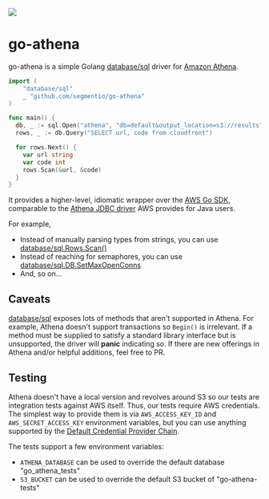 [![](https://godoc.org/github.com/segmentio/go-athena?status.svg)](https://godoc.org/github.com/segmentio/go-athena)
# go-athena

go-athena is a simple Golang [database/sql] driver for [Amazon Athena](https://aws.amazon.com/athena/).

```go
import (
    "database/sql"
    _ "github.com/segmentio/go-athena"
)

func main() {
  db, _ := sql.Open("athena", "db=default&output_location=s3://results")
  rows, _ := db.Query("SELECT url, code from cloudfront")

  for rows.Next() {
    var url string
    var code int
    rows.Scan(&url, &code)
  }
}

```

It provides a higher-level, idiomatic wrapper over the
[AWS Go SDK](https://docs.aws.amazon.com/sdk-for-go/api/service/athena/),
comparable to the [Athena JDBC driver](http://docs.aws.amazon.com/athena/latest/ug/athena-jdbc-driver.html)
AWS provides for Java users.

For example,

- Instead of manually parsing types from strings, you can use [database/sql.Rows.Scan()](https://golang.org/pkg/database/sql/#Rows.Scan)
- Instead of reaching for semaphores, you can use [database/sql.DB.SetMaxOpenConns](https://golang.org/pkg/database/sql/#DB.SetMaxOpenConns)
- And, so on...


## Caveats

[database/sql] exposes lots of methods that aren't supported in Athena.
For example, Athena doesn't support transactions so `Begin()` is irrelevant.
If a method must be supplied to satisfy a standard library interface but is unsupported,
the driver will **panic** indicating so. If there are new offerings in Athena and/or
helpful additions, feel free to PR.


## Testing

Athena doesn't have a local version and revolves around S3 so our tests are
integration tests against AWS itself. Thus, our tests require AWS credentials.
The simplest way to provide them is via `AWS_ACCESS_KEY_ID` and `AWS_SECRET_ACCESS_KEY`
environment variables, but you can use anything supported by the
[Default Credential Provider Chain].

The tests support a few environment variables:
- `ATHENA_DATABASE` can be used to override the default database "go_athena_tests"
- `S3_BUCKET` can be used to override the default S3 bucket of "go-athena-tests"


[database/sql]: https://golang.org/pkg/database/sql/
[Default Credential Provider Chain]: http://docs.aws.amazon.com/sdk-for-java/v1/developer-guide/credentials.html#credentials-default
